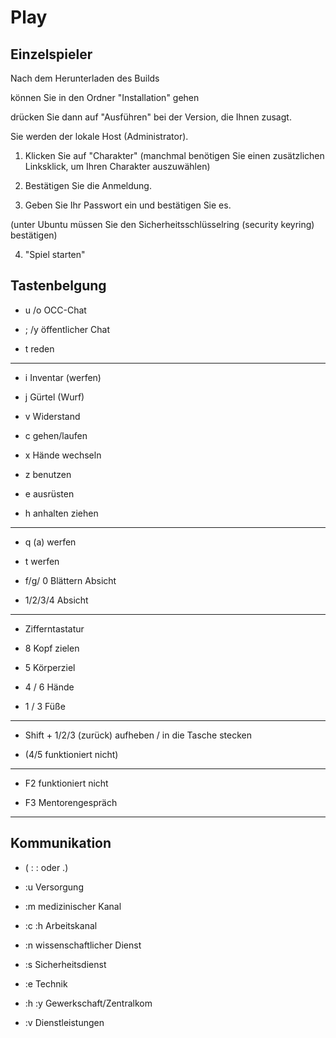 # Play
## Einzelspieler ##

Nach dem Herunterladen des Builds

können Sie in den Ordner "Installation" gehen

drücken Sie dann auf "Ausführen" bei der Version, die Ihnen zusagt.

Sie werden der lokale Host (Administrator).

  
1. Klicken Sie auf "Charakter" (manchmal benötigen Sie einen zusätzlichen Linksklick, um Ihren Charakter auszuwählen)

2. Bestätigen Sie die Anmeldung.

3. Geben Sie Ihr Passwort ein und bestätigen Sie es.

(unter Ubuntu müssen Sie den Sicherheitsschlüsselring (security keyring) bestätigen)

4. "Spiel starten"

  
## Tastenbelgung

- u /o OCC-Chat

- ; /y öffentlicher Chat

- t reden

-------

- i Inventar (werfen)

- j Gürtel (Wurf)

- v Widerstand

- c gehen/laufen

- x Hände wechseln

- z benutzen

- e ausrüsten

- h anhalten ziehen

-------

- q (a) werfen

- t werfen

- f/g/ 0 Blättern Absicht

- 1/2/3/4 Absicht

-------

- Zifferntastatur

- 8 Kopf zielen

- 5 Körperziel

- 4 / 6 Hände

- 1 / 3 Füße

-------

- Shift + 1/2/3 (zurück) aufheben / in die Tasche stecken

- (4/5 funktioniert nicht)

-------

- F2 funktioniert nicht

- F3 Mentorengespräch

-------

## Kommunikation

- ( : : oder .)

- :u Versorgung

- :m medizinischer Kanal

- :c :h Arbeitskanal

- :n wissenschaftlicher Dienst

- :s Sicherheitsdienst

- :e Technik

- :h :y Gewerkschaft/Zentralkom

- :v Dienstleistungen
